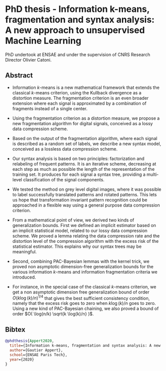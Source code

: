 # PhD thesis - Information k-means, fragmentation and syntax analysis: A new approach to unsupervised Machine Learning

PhD undertook at ENSAE and under the supervision of CNRS Research Director Olivier Catoni.

## Abstract

* Information $k$-means is a new mathematical framework that 
extends the classical $k$-means criterion, using the 
Kullback divergence as a distortion measure.
The fragmentation criterion is an even broader extension
where each signal is approximated by a combination
of fragments instead of a single center.

* Using the fragmentation criterion as a distortion
measure, we propose a new fragmentation algorithm
for digital signals, conceived as a lossy 
data compression scheme.

* Based on the output of the fragmentation algorithm,
where each signal is described as a random set of 
labels, we describe a new syntax model, conceived as
a lossless data compression scheme.

* Our syntax analysis is based on two principles:
factorization and relabeling of frequent patterns.
It is an iterative scheme, decreasing at each step
as much as possible the length of the representation
of the training set. It produces for each signal 
a syntax tree, providing a multi-level
classification of the signal components.

* We tested the method on grey level digital images,
where it was possible to label successfully 
translated patterns and rotated patterns.
This lets us hope 
that transformation invariant pattern recognition
could be approached in a flexible way using
a general purpose data compression criterion.

* From a mathematical point of view, we derived two 
kinds of generalization bounds. First 
we defined an implicit estimator
based on an implicit statistical model,
related to 
our lossy data 
compression scheme. 
We proved 
a lemma relating the data compression rate
and the distortion level of the compression 
algorithm with the excess risk of 
the statistical estimator. This 
explains why our syntax trees
may be meaningful.

* Second, combining PAC-Bayesian lemmas with the kernel trick,
we proved non asymptotic dimension-free generalization bounds for 
the various information $k$-means and information fragmentation 
criteria we introduced.

* For instance, in the special case of the classical $k$-means 
criterion, 
we get a non asymptotic dimension free generalization bound of order
$O( k \log(k) / n )^{1/4}$
that gives the best sufficient consistency 
condition, namely that the excess risk goes to 
zero when $k \log(k) / n$ goes to zero. Using a new kind of PAC-Bayesian
chaining, we also proved a bound of order 
$O( \log(n/k) \sqrt{k \log(k)/n} )$.


## Bibtex

```BibTeX
@phdthesis{Appert2020,
  title={Information k-means, fragmentation and syntax analysis: A new approach to unsupervised Machine Learning},
  author={Gautier Appert},
  school={ENSAE Paris Tech},
  year={2020}
}
```





